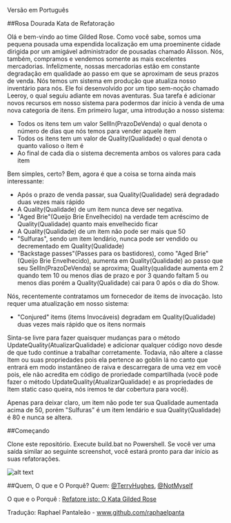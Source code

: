 Versão em Português

##Rosa Dourada Kata de Refatoração

Olá e bem-vindo ao time Gilded Rose. Como você sabe, somos uma 
pequena pousada uma expendida localização em uma proeminente 
cidade dirigida por um amigável administrador de pousadas chamado 
Alisson. Nós, também, compramos e vendemos somente as mais excelentes
mercadorias. Infelizmente, nossas mercadorias estão em constante 
degradação em qualidade ao passo em que se aproximam de seus prazos 
de venda. Nós temos um sistema em produção que atualiza nosso inventário
para nós. Ele foi desenvolvido por um tipo sem-noção chamado Leeroy, o 
qual seguiu adiante em novas aventuras. Sua tarefa é adicionar novos 
recursos em nosso sistema para podermos dar início à venda de uma nova 
categoria de itens. Em primeiro lugar, uma introdução a nosso sistema:

- Todos os itens tem um valor SellIn(PrazoDeVenda) o qual denota o número de dias que nós temos para vender aquele item
- Todos os itens tem um valor de Quality(Qualidade) o qual denota o quanto valioso o item é
- Ao final de cada dia o sistema decrementa ambos os valores para cada item

Bem simples, certo? Bem, agora é que a coisa se torna ainda mais interessante:

- Após o prazo de venda passar, sua Quality(Qualidade) será degradado duas vezes mais rápido 
- A Quality(Qualidade) de um item nunca deve ser negativa.
- "Aged Brie"(Queijo Brie Envelhecido) na verdade tem acréscimo de Quality(Qualidade) quanto mais envelhecido ficar
- A Quality(Qualidade) de um item não pode ser mais que 50
- "Sulfuras", sendo um item lendário, nunca pode ser vendido ou decrementado em Quality(Qualidade)
- "Backstage passes"(Passes para os bastidores), como "Aged Brie"(Queijo Brie Envelhecido), aumenta em Quality(Qualidade) ao passo que seu SellIn(PrazoDeVenda) se aproxima; Quality(qualidade aumenta em 2 quando tem 10 ou menos dias de prazo e por 3 quando faltam 5 ou menos dias porém a Quality(Qualidade) cai para 0 após o dia do Show.

Nós, recentemente contratamos um fornecedor de items de invocação. Isto requer uma atualização 
em nosso sistema:

- "Conjured" items (items Invocáveis) degradam em Quality(Qualidade) duas vezes mais rápido que os itens normais

Sinta-se livre para fazer quaisquer mudanças para o método UpdateQuality(AtualizarQualidade) 
e adicionar qualquer código novo desde de que tudo continue a trabalhar corretamente. Todavia, 
não altere a classe Item ou suas propriedades pois ela pertence ao goblin lá no canto que entrará
em modo instantâneo de raiva e descarregara de uma vez em você pois, ele não acredita em código de 
proriedade compartilhada (você pode fazer o método UpdateQuality(AtualizarQualidade) e as propriedades 
de Item static caso queira, nós iremos te dar cobertura para você).

Apenas para deixar claro, um item não pode ter sua Qualidade aumentada acima de 50, 
porém "Sulfuras" é um item lendário e sua Quality(Qualidade) é 80 e nunca se altera.

##Começando

Clone este repositório. Execute build.bat no Powershell. Se você ver uma saída similar 
ao seguinte screenshot, você estará pronto para dar início as suas refatorações.

![alt text](images/build_output.png "Saída com a Build em bom estado")

##Quem, O que e O Porquê?
Quem: [@TerryHughes](https://twitter.com/TerryHughes), [@NotMyself](https://twitter.com/NotMyself)

O que e o Porquê : [Refatore isto: O Kata Gilded Rose](http://iamnotmyself.com/2011/02/13/refactor-this-the-gilded-rose-kata/)

Tradução: Raphael Pantaleão - www.github.com/raphaelpanta
